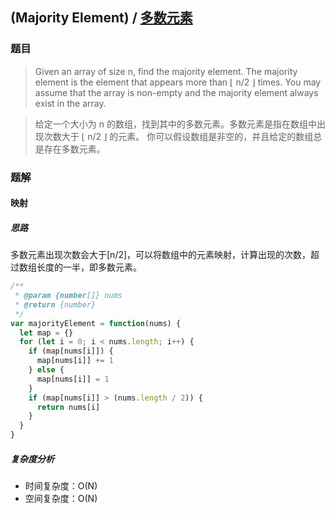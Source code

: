 ## (Majority Element) / [多数元素](https://leetcode-cn.com/problems/majority-element/)

### 题目
> Given an array of size n, find the majority element. The majority element is the element that appears more than ⌊ n/2 ⌋ times.
You may assume that the array is non-empty and the majority element always exist in the array.

> 给定一个大小为 n 的数组，找到其中的多数元素。多数元素是指在数组中出现次数大于 ⌊ n/2 ⌋ 的元素。
你可以假设数组是非空的，并且给定的数组总是存在多数元素。

### 题解
#### 映射
##### 思路
多数元素出现次数会大于[n/2]，可以将数组中的元素映射，计算出现的次数，超过数组长度的一半，即多数元素。

```js
/**
 * @param {number[]} nums
 * @return {number}
 */
var majorityElement = function(nums) {
  let map = {}
  for (let i = 0; i < nums.length; i++) {
    if (map[nums[i]]) {
      map[nums[i]] += 1
    } else {
      map[nums[i]] = 1
    }
    if (map[nums[i]] > (nums.length / 2)) {
      return nums[i]
    }
  }
}
```

##### 复杂度分析
+ 时间复杂度：O(N)
+ 空间复杂度：O(N)